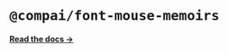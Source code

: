 # `@compai/font-mouse-memoirs`

[**Read the docs &rarr;**](https://components.ai/docs/typefaces/mouse-memoirs)
